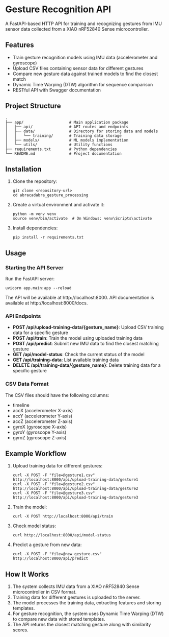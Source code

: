 # Gesture Recognition API

A FastAPI-based HTTP API for training and recognizing gestures from IMU sensor data collected from a XIAO nRF52840 Sense microcontroller.

## Features

- Train gesture recognition models using IMU data (accelerometer and gyroscope)
- Upload CSV files containing sensor data for different gestures
- Compare new gesture data against trained models to find the closest match
- Dynamic Time Warping (DTW) algorithm for sequence comparison
- RESTful API with Swagger documentation

## Project Structure

```
.
├── app/                    # Main application package
│   ├── api/                # API routes and endpoints
│   ├── data/               # Directory for storing data and models
│   │   └── training/       # Training data storage
│   ├── models/             # ML models implementation
│   └── utils/              # Utility functions
├── requirements.txt        # Python dependencies
└── README.md               # Project documentation
```

## Installation

1. Clone the repository:
   ```
   git clone <repository-url>
   cd abracadabra_gesture_processing
   ```

2. Create a virtual environment and activate it:
   ```
   python -m venv venv
   source venv/bin/activate  # On Windows: venv\Scripts\activate
   ```

3. Install dependencies:
   ```
   pip install -r requirements.txt
   ```

## Usage

### Starting the API Server

Run the FastAPI server:

```
uvicorn app.main:app --reload
```

The API will be available at http://localhost:8000.
API documentation is available at http://localhost:8000/docs.

### API Endpoints

- **POST /api/upload-training-data/{gesture_name}**: Upload CSV training data for a specific gesture
- **POST /api/train**: Train the model using uploaded training data
- **POST /api/predict**: Submit new IMU data to find the closest matching gesture
- **GET /api/model-status**: Check the current status of the model
- **GET /api/training-data**: List available training data
- **DELETE /api/training-data/{gesture_name}**: Delete training data for a specific gesture

### CSV Data Format

The CSV files should have the following columns:
- timeline
- accX (accelerometer X-axis)
- accY (accelerometer Y-axis)
- accZ (accelerometer Z-axis)
- gyroX (gyroscope X-axis)
- gyroY (gyroscope Y-axis)
- gyroZ (gyroscope Z-axis)

## Example Workflow

1. Upload training data for different gestures:
   ```
   curl -X POST -F "file=@gesture1.csv" http://localhost:8000/api/upload-training-data/gesture1
   curl -X POST -F "file=@gesture2.csv" http://localhost:8000/api/upload-training-data/gesture2
   curl -X POST -F "file=@gesture3.csv" http://localhost:8000/api/upload-training-data/gesture3
   ```

2. Train the model:
   ```
   curl -X POST http://localhost:8000/api/train
   ```

3. Check model status:
   ```
   curl http://localhost:8000/api/model-status
   ```

4. Predict a gesture from new data:
   ```
   curl -X POST -F "file=@new_gesture.csv" http://localhost:8000/api/predict
   ```

## How It Works

1. The system collects IMU data from a XIAO nRF52840 Sense microcontroller in CSV format.
2. Training data for different gestures is uploaded to the server.
3. The model processes the training data, extracting features and storing templates.
4. For gesture recognition, the system uses Dynamic Time Warping (DTW) to compare new data with stored templates.
5. The API returns the closest matching gesture along with similarity scores. 
